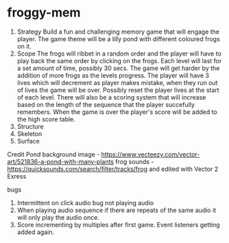 # froggy-mem

1. Strategy
Build a fun and challenging memory game that will engage the player.  The game theme will be a lilly pond with different coloured frogs on it.    
2. Scope
The frogs will ribbet in a random order and the player will have to play back the same order by clicking on the frogs.  Each level will last for a set amount of time, possibly 30 secs. 
 The game will get harder by the addition of more frogs as the levels progress. The player will have 3 lives which will decrement as player makes mistake, when they run out of lives the game will be over.  Possibly reset the player lives at the start of each level.  There will also be a scoring system that will increase based on the length of the sequence that the player succefully remembers.  When the game is over the player's score will be added to the high score table.
3. Structure
4. Skeleton
5. Surface

Credit
Pond background image - https://www.vecteezy.com/vector-art/521836-a-pond-with-many-plants 
frog sounds - https://quicksounds.com/search/filter/tracks/frog and edited with Vector 2 Exress

bugs

1. Intermittent on click audio bug not playing audio
2. When playing audio sequence if there are repeats of the same audio it will only play the audio once.
3. Score incrementing by multiples after first game.  Event listeners getting added again.